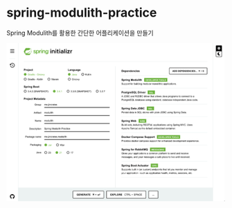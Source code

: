 # spring-modulith-practice
Spring Modulith를 활용한 간단한 어플리케이션을 만들기

![img.png](docs/images/spring-initializr.png)
